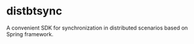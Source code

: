 # distbtsync
A convenient SDK for synchronization in distributed scenarios based on Spring framework.
